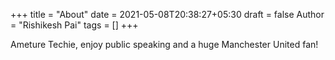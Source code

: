 +++
title = "About"
date = 2021-05-08T20:38:27+05:30
draft = false
Author = "Rishikesh Pai"
tags = []
+++
 
 Ameture Techie, enjoy public speaking and a huge Manchester United fan!

